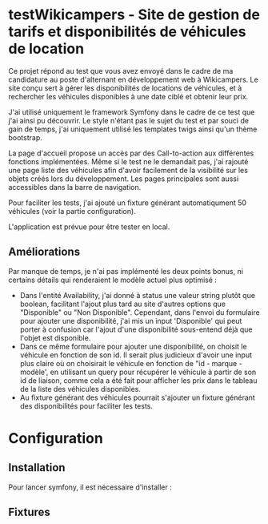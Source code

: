 # testWikicampers - Site de gestion de tarifs et disponibilités de véhicules de location

Ce projet répond au test que vous avez envoyé dans le cadre de ma candidature au poste d'alternant en développement web à Wikicampers.
Le site conçu sert à gérer les disponibilités de locations de véhicules, et à rechercher les véhicules disponibles à une date ciblé et obtenir leur prix.

J'ai utilisé uniquement le framework Symfony dans le cadre de ce test que j'ai ainsi pu découvrir. Le style n'étant pas le sujet du test et par souci de gain de temps, j'ai uniquement utilisé les templates twigs ainsi qu'un thème bootstrap.

La page d'accueil propose un accès par des Call-to-action aux différentes fonctions implémentées. Même si le test ne le demandait pas, j'ai rajouté une page liste des véhicules afin d'avoir facilement de la visibilité sur les objets créés lors du développement. Les pages principales sont aussi accessibles dans la barre de navigation.

Pour faciliter les tests, j'ai ajouté un fixture générant automatiqument 50 véhicules (voir la partie configuration).

L'application est prévue pour être tester en local.

## Améliorations

Par manque de temps, je n'ai pas implémenté les deux points bonus, ni certains détails qui renderaient le modèle actuel plus optimisé :
- Dans l'entité Availability, j'ai donné à status une valeur string plutôt que boolean, facilitant l'ajout plus tard au site d'autres options que "Disponible" ou "Non Disponible". Cependant, dans l'envoi du formulaire pour ajouter une disponibilité, j'ai mis un input 'Disponible' qui peut porter à confusion car l'ajout d'une disponibilité sous-entend déjà que l'objet est disponible.
- Dans ce même formulaire pour ajouter une disponibilité, on choisit le véhicule en fonction de son id. Il serait plus judicieux d'avoir une input plus claire où on choisirait le véhicule en fonction de "id - marque - modèle', en utilisant un query pour récupérer le véhicule à partir de son id de liaison, comme cela a été fait pour afficher les prix dans le tableau de la liste des véhicules disponibles.
- Au fixture générant des véhicules pourrait s'ajouter un fixture générant des disponibilités pour faciliter les tests.
  
# Configuration

## Installation

Pour lancer symfony, il est nécessaire d'installer : 

## Fixtures
